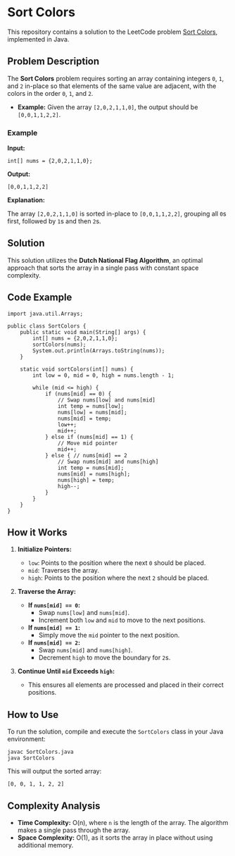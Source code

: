
# Sort Colors

This repository contains a solution to the LeetCode problem [Sort Colors](https://leetcode.com/problems/sort-colors/), implemented in Java.

## Problem Description

The **Sort Colors** problem requires sorting an array containing integers `0`, `1`, and `2` in-place so that elements of the same value are adjacent, with the colors in the order `0`, `1`, and `2`.

- **Example:** Given the array `[2,0,2,1,1,0]`, the output should be `[0,0,1,1,2,2]`.

### Example

**Input:**
```java[]
int[] nums = {2,0,2,1,1,0};
```
**Output:**
```java[]
[0,0,1,1,2,2]
```

**Explanation:**

The array `[2,0,2,1,1,0]` is sorted in-place to `[0,0,1,1,2,2]`, grouping all `0`s first, followed by `1`s and then `2`s.

## Solution

This solution utilizes the **Dutch National Flag Algorithm**, an optimal approach that sorts the array in a single pass with constant space complexity.

## Code Example

```java[]
import java.util.Arrays;

public class SortColors {
    public static void main(String[] args) {
        int[] nums = {2,0,2,1,1,0};
        sortColors(nums);
        System.out.println(Arrays.toString(nums));
    }

    static void sortColors(int[] nums) {
        int low = 0, mid = 0, high = nums.length - 1;

        while (mid <= high) {
            if (nums[mid] == 0) {
                // Swap nums[low] and nums[mid]
                int temp = nums[low];
                nums[low] = nums[mid];
                nums[mid] = temp;
                low++;
                mid++;
            } else if (nums[mid] == 1) {
                // Move mid pointer
                mid++;
            } else { // nums[mid] == 2
                // Swap nums[mid] and nums[high]
                int temp = nums[mid];
                nums[mid] = nums[high];
                nums[high] = temp;
                high--;
            }
        }
    }
}
```

## How it Works

1. **Initialize Pointers:**
    - `low`: Points to the position where the next `0` should be placed.
    - `mid`: Traverses the array.
    - `high`: Points to the position where the next `2` should be placed.

2. **Traverse the Array:**
    - **If `nums[mid] == 0`:**
        - Swap `nums[low]` and `nums[mid]`.
        - Increment both `low` and `mid` to move to the next positions.
    - **If `nums[mid] == 1`:**
        - Simply move the `mid` pointer to the next position.
    - **If `nums[mid] == 2`:**
        - Swap `nums[mid]` and `nums[high]`.
        - Decrement `high` to move the boundary for `2`s.

3. **Continue Until `mid` Exceeds `high`:**
    - This ensures all elements are processed and placed in their correct positions.

## How to Use

To run the solution, compile and execute the `SortColors` class in your Java environment:

```bash[]
javac SortColors.java
java SortColors
```

This will output the sorted array:

```plaintext[]
[0, 0, 1, 1, 2, 2]
```

## Complexity Analysis

- **Time Complexity:** O(n), where `n` is the length of the array. The algorithm makes a single pass through the array.
- **Space Complexity:** O(1), as it sorts the array in place without using additional memory.
